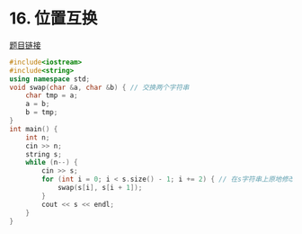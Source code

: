 
# 16. 位置互换 

[题目链接](https://kamacoder.com/problem.php?id=1015) 

```CPP 
#include<iostream>
#include<string>
using namespace std;
void swap(char &a, char &b) { // 交换两个字符串
    char tmp = a;
    a = b;
    b = tmp;
}
int main() {
    int n;
    cin >> n;
    string s;
    while (n--) {
        cin >> s;
        for (int i = 0; i < s.size() - 1; i += 2) { // 在s字符串上原地修改
            swap(s[i], s[i + 1]);
        }
        cout << s << endl;
    }
}
```
